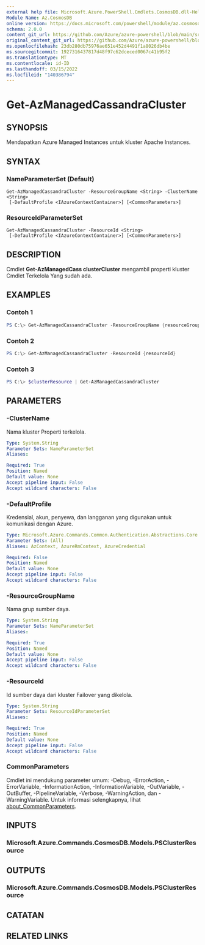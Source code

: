 ```yaml
---
external help file: Microsoft.Azure.PowerShell.Cmdlets.CosmosDB.dll-Help.xml
Module Name: Az.CosmosDB
online version: https://docs.microsoft.com/powershell/module/az.cosmosdb/get-azmanagedcassandracluster
schema: 2.0.0
content_git_url: https://github.com/Azure/azure-powershell/blob/main/src/CosmosDB/CosmosDB/help/Get-AzManagedCassandraCluster.md
original_content_git_url: https://github.com/Azure/azure-powershell/blob/main/src/CosmosDB/CosmosDB/help/Get-AzManagedCassandraCluster.md
ms.openlocfilehash: 23db280db75976ae651e452d4491f1a8026db4be
ms.sourcegitcommit: 1927316437817d48f97c62dceced0067c41b95f2
ms.translationtype: MT
ms.contentlocale: id-ID
ms.lasthandoff: 03/15/2022
ms.locfileid: "140386794"
---
```

# Get-AzManagedCassandraCluster

## SYNOPSIS
Mendapatkan Azure Managed Instances untuk kluster Apache Instances.

## SYNTAX

### NameParameterSet (Default)
```
Get-AzManagedCassandraCluster -ResourceGroupName <String> -ClusterName <String>
 [-DefaultProfile <IAzureContextContainer>] [<CommonParameters>]
```

### ResourceIdParameterSet
```
Get-AzManagedCassandraCluster -ResourceId <String>
 [-DefaultProfile <IAzureContextContainer>] [<CommonParameters>]
```

## DESCRIPTION
Cmdlet **Get-AzManagedCass clusterCluster** mengambil properti kluster Cmdlet Terkelola Yang sudah ada.

## EXAMPLES

### Contoh 1
```powershell
PS C:\> Get-AzManagedCassandraCluster -ResourceGroupName {resourceGroupName} -ClusterName {clusterName}
```

### Contoh 2
```powershell
PS C:\> Get-AzManagedCassandraCluster -ResourceId {resourceId}
```

### Contoh 3
```powershell
PS C:\> $clusterResource | Get-AzManagedCassandraCluster
```

## PARAMETERS

### -ClusterName
Nama kluster Properti terkelola.

```yaml
Type: System.String
Parameter Sets: NameParameterSet
Aliases:

Required: True
Position: Named
Default value: None
Accept pipeline input: False
Accept wildcard characters: False
```

### -DefaultProfile
Kredensial, akun, penyewa, dan langganan yang digunakan untuk komunikasi dengan Azure.

```yaml
Type: Microsoft.Azure.Commands.Common.Authentication.Abstractions.Core.IAzureContextContainer
Parameter Sets: (All)
Aliases: AzContext, AzureRmContext, AzureCredential

Required: False
Position: Named
Default value: None
Accept pipeline input: False
Accept wildcard characters: False
```

### -ResourceGroupName
Nama grup sumber daya.

```yaml
Type: System.String
Parameter Sets: NameParameterSet
Aliases:

Required: True
Position: Named
Default value: None
Accept pipeline input: False
Accept wildcard characters: False
```

### -ResourceId
Id sumber daya dari kluster Failover yang dikelola.

```yaml
Type: System.String
Parameter Sets: ResourceIdParameterSet
Aliases:

Required: True
Position: Named
Default value: None
Accept pipeline input: False
Accept wildcard characters: False
```

### CommonParameters
Cmdlet ini mendukung parameter umum: -Debug, -ErrorAction, -ErrorVariable, -InformationAction, -InformationVariable, -OutVariable, -OutBuffer, -PipelineVariable, -Verbose, -WarningAction, dan -WarningVariable. Untuk informasi selengkapnya, lihat [about_CommonParameters](http://go.microsoft.com/fwlink/?LinkID=113216).

## INPUTS

### Microsoft.Azure.Commands.CosmosDB.Models.PSClusterResource

## OUTPUTS

### Microsoft.Azure.Commands.CosmosDB.Models.PSClusterResource

## CATATAN

## RELATED LINKS
